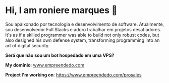 # Hi, I am roniere marques 👋
Sou apaixonado por tecnologia e desenvolvimento de software. Atualmente, sou desenvolvedor Full Stacks e adoro trabalhar em projetos desafiadores. It's as if a skilled programmer was able to build not only robust codes, but also designed his own defense system, transforming programming into an art of digital security.

**Será que não sou um bot hospedado em uma VPS?**


**My domínio**: www.empreendedo.com

**Project I'm working on**: https://www.empreendedo.com/prosales
